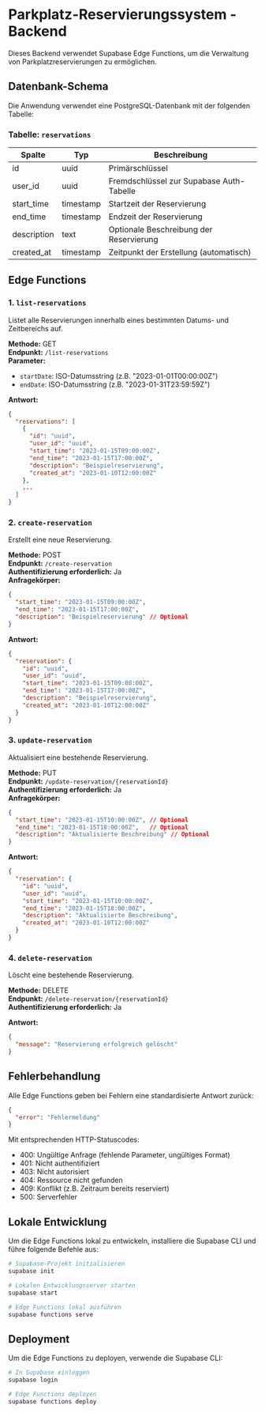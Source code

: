 # Parkplatz-Reservierungssystem - Backend

Dieses Backend verwendet Supabase Edge Functions, um die Verwaltung von Parkplatzreservierungen zu ermöglichen.

## Datenbank-Schema

Die Anwendung verwendet eine PostgreSQL-Datenbank mit der folgenden Tabelle:

### Tabelle: `reservations`

| Spalte | Typ | Beschreibung |
|--------|-----|-------------|
| id | uuid | Primärschlüssel |
| user_id | uuid | Fremdschlüssel zur Supabase Auth-Tabelle |
| start_time | timestamp | Startzeit der Reservierung |
| end_time | timestamp | Endzeit der Reservierung |
| description | text | Optionale Beschreibung der Reservierung |
| created_at | timestamp | Zeitpunkt der Erstellung (automatisch) |

## Edge Functions

### 1. `list-reservations`

Listet alle Reservierungen innerhalb eines bestimmten Datums- und Zeitbereichs auf.

**Methode:** GET  
**Endpunkt:** `/list-reservations`  
**Parameter:**
- `startDate`: ISO-Datumsstring (z.B. "2023-01-01T00:00:00Z")
- `endDate`: ISO-Datumsstring (z.B. "2023-01-31T23:59:59Z")

**Antwort:**
```json
{
  "reservations": [
    {
      "id": "uuid",
      "user_id": "uuid",
      "start_time": "2023-01-15T09:00:00Z",
      "end_time": "2023-01-15T17:00:00Z",
      "description": "Beispielreservierung",
      "created_at": "2023-01-10T12:00:00Z"
    },
    ...
  ]
}
```

### 2. `create-reservation`

Erstellt eine neue Reservierung.

**Methode:** POST  
**Endpunkt:** `/create-reservation`  
**Authentifizierung erforderlich:** Ja  
**Anfragekörper:**
```json
{
  "start_time": "2023-01-15T09:00:00Z",
  "end_time": "2023-01-15T17:00:00Z",
  "description": "Beispielreservierung" // Optional
}
```

**Antwort:**
```json
{
  "reservation": {
    "id": "uuid",
    "user_id": "uuid",
    "start_time": "2023-01-15T09:00:00Z",
    "end_time": "2023-01-15T17:00:00Z",
    "description": "Beispielreservierung",
    "created_at": "2023-01-10T12:00:00Z"
  }
}
```

### 3. `update-reservation`

Aktualisiert eine bestehende Reservierung.

**Methode:** PUT  
**Endpunkt:** `/update-reservation/{reservationId}`  
**Authentifizierung erforderlich:** Ja  
**Anfragekörper:**
```json
{
  "start_time": "2023-01-15T10:00:00Z", // Optional
  "end_time": "2023-01-15T18:00:00Z",   // Optional
  "description": "Aktualisierte Beschreibung" // Optional
}
```

**Antwort:**
```json
{
  "reservation": {
    "id": "uuid",
    "user_id": "uuid",
    "start_time": "2023-01-15T10:00:00Z",
    "end_time": "2023-01-15T18:00:00Z",
    "description": "Aktualisierte Beschreibung",
    "created_at": "2023-01-10T12:00:00Z"
  }
}
```

### 4. `delete-reservation`

Löscht eine bestehende Reservierung.

**Methode:** DELETE  
**Endpunkt:** `/delete-reservation/{reservationId}`  
**Authentifizierung erforderlich:** Ja  

**Antwort:**
```json
{
  "message": "Reservierung erfolgreich gelöscht"
}
```

## Fehlerbehandlung

Alle Edge Functions geben bei Fehlern eine standardisierte Antwort zurück:

```json
{
  "error": "Fehlermeldung"
}
```

Mit entsprechenden HTTP-Statuscodes:
- 400: Ungültige Anfrage (fehlende Parameter, ungültiges Format)
- 401: Nicht authentifiziert
- 403: Nicht autorisiert
- 404: Ressource nicht gefunden
- 409: Konflikt (z.B. Zeitraum bereits reserviert)
- 500: Serverfehler

## Lokale Entwicklung

Um die Edge Functions lokal zu entwickeln, installiere die Supabase CLI und führe folgende Befehle aus:

```bash
# Supabase-Projekt initialisieren
supabase init

# Lokalen Entwicklungsserver starten
supabase start

# Edge Functions lokal ausführen
supabase functions serve
```

## Deployment

Um die Edge Functions zu deployen, verwende die Supabase CLI:

```bash
# In Supabase einloggen
supabase login

# Edge Functions deployen
supabase functions deploy
``` 